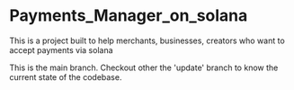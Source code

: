 # Payments_Manager_on_solana
This is a project built to help merchants, businesses, creators who want to accept payments via solana

This is the main branch. 
Checkout other the 'update' branch to know the current state of the codebase.
